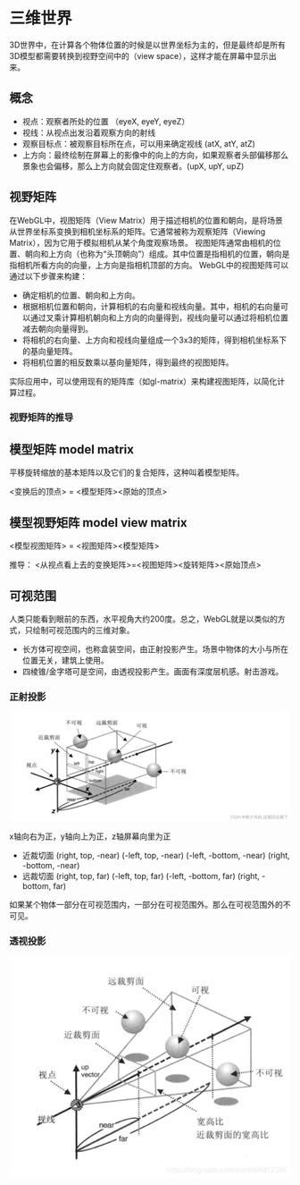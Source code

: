 # 三维世界
3D世界中，在计算各个物体位置的时候是以世界坐标为主的，但是最终却是所有3D模型都需要转换到视野空间中的（view space），这样才能在屏幕中显示出来。
## 概念

- 视点：观察者所处的位置 （eyeX, eyeY, eyeZ）
- 视线：从视点出发沿着观察方向的射线
- 观察目标点：被观察目标所在点，可以用来确定视线 (atX, atY, atZ)
- 上方向：最终绘制在屏幕上的影像中的向上的方向，如果观察者头部偏移那么景象也会偏移，那么上方向就会固定住观察者。(upX, upY, upZ)

## 视野矩阵

在WebGL中，视图矩阵（View Matrix）用于描述相机的位置和朝向，是将场景从世界坐标系变换到相机坐标系的矩阵。它通常被称为观察矩阵（Viewing Matrix），因为它用于模拟相机从某个角度观察场景。
视图矩阵通常由相机的位置、朝向和上方向（也称为“头顶朝向”）组成。其中位置是指相机的位置，朝向是指相机所看方向的向量，上方向是指相机顶部的方向。
WebGL中的视图矩阵可以通过以下步骤来构建：
- 确定相机的位置、朝向和上方向。
- 根据相机位置和朝向，计算相机的右向量和视线向量。其中，相机的右向量可以通过叉乘计算相机朝向和上方向的向量得到，视线向量可以通过将相机位置减去朝向向量得到。
- 将相机的右向量、上方向和视线向量组成一个3x3的矩阵，得到相机坐标系下的基向量矩阵。
- 将相机位置的相反数乘以基向量矩阵，得到最终的视图矩阵。

实际应用中，可以使用现有的矩阵库（如gl-matrix）来构建视图矩阵，以简化计算过程。

### 视野矩阵的推导





## 模型矩阵 model matrix 
平移旋转缩放的基本矩阵以及它们的复合矩阵，这种叫着模型矩阵。

<变换后的顶点> = <模型矩阵><原始的顶点>

## 模型视野矩阵 model view matrix

<模型视图矩阵> = <视图矩阵><模型矩阵>

推导：
<从视点看上去的变换矩阵>=<视图矩阵><旋转矩阵><原始顶点>

## 可视范围

人类只能看到眼前的东西，水平视角大约200度。总之，WebGL就是以类似的方式，只绘制可视范围内的三维对象。
- 长方体可视空间，也称盒装空间，由正射投影产生。场景中物体的大小与所在位置无关，建筑上使用。
- 四棱锥/金字塔可是空间，由透视投影产生。画面有深度层机感。射击游戏。

### 正射投影

![正射投影](./imgs/%E6%AD%A3%E5%B0%84%E6%8A%95%E5%BD%B1.png)

x轴向右为正，y轴向上为正，z轴屏幕向里为正

- 近裁切面 (right, top, -near) (-left, top, -near) (-left, -bottom, -near) (right, -bottom, -near)
- 远裁切面 (right, top, far) (-left, top, far) (-left, -bottom, far) (right, -bottom, far)

如果某个物体一部分在可视范围内，一部分在可视范围外。那么在可视范围外的不可见。

### 透视投影

![透视投影](./imgs/%E9%80%8F%E8%A7%86%E6%8A%95%E5%BD%B1.png)


